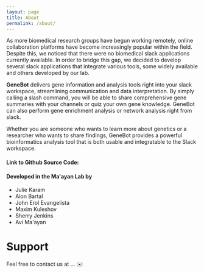 ```yaml
---
layout: page
title: About 
permalink: /about/
---
```


As more biomedical research groups have begun working remotely, online collaboration platforms have become increasingly popular within the field. Despite this, we noticed that there were no biomedical slack applications currently available. In order to bridge this gap, we decided to develop several slack applications that integrate various tools, some widely available and others developed by our lab. 

**GeneBot** delivers gene information and analysis tools right into your slack workspace, streamlining communication and data interpretation. By simply calling a slash command, you will be able to share comprehensive gene summaries with your channels or quiz your own gene knowledge. GeneBot can also perform gene enrichment analysis or network analysis right from slack. 

Whether you are someone who wants to learn more about genetics or a researcher who wants to share findings, GeneBot provides a powerful bioinformatics analysis tool that is both usable and integratable to the Slack workspace.

#### Link to Github Source Code:

#### Developed in the Ma'ayan Lab by
- Julie Karam
- Alon Bartal
- John Erol Evangelista
- Maxim Kuleshov
- Sherry Jenkins
- Avi Ma'ayan

# Support
Feel free to contact us at ... ✉️


